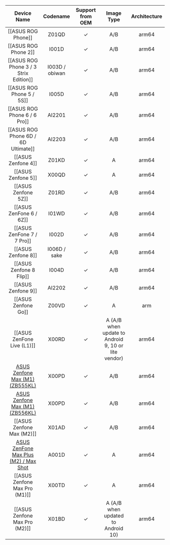 |Device Name|Codename|Support from OEM|Image Type|Architecture|
|:-:|:-:|:-:|:-:|:-:|
|[[ASUS ROG Phone]]|Z01QD|✓|A/B|arm64|
|[[ASUS ROG Phone 2]]|I001D|✓|A/B|arm64|
|[[ASUS ROG Phone 3 / 3 Strix Edition]]|I003D / obiwan|✓|A/B|arm64|
|[[ASUS ROG Phone 5 / 5S]]|I005D|✓|A/B|arm64|
|[[ASUS ROG Phone 6 / 6 Pro]]|AI2201|✓|A/B|arm64|
|[[ASUS ROG Phone 6D / 6D Ultimate]]|AI2203|✓|A/B|arm64|
|[[ASUS Zenfone 4]]|Z01KD|✓|A|arm64|
|[[ASUS Zenfone 5]]|X00QD|✓|A|arm64|
|[[ASUS Zenfone 5Z]]|Z01RD|✓|A/B|arm64|
|[[ASUS ZenFone 6 / 6Z]]|I01WD|✓|A/B|arm64|
|[[ASUS ZenFone 7 / 7 Pro]]|I002D|✓|A/B|arm64|
|[[ASUS Zenfone 8]]|I006D / sake|✓|A/B|arm64|
|[[ASUS Zenfone 8 Flip]]|I004D|✓|A/B|arm64|
|[[ASUS Zenfone 9]]|AI2202|✓|A/B|arm64|
|[[ASUS Zenfone Go]]|Z00VD|✓|A|arm|
|[[ASUS ZenFone Live (L1)]]|X00RD|✓|A (A/B when update to Android 9, 10 or lite vendor)|arm64|
|[ASUS Zenfone Max (M1) (ZB555KL)](https://github.com/phhusson/treble_experimentations/wiki/Asus-Zenfone-Max-M1-(ZB555KL))|X00PD|✓|A/B|arm64|
|[ASUS Zenfone Max (M1) (ZB556KL)](https://github.com/phhusson/treble_experimentations/wiki/Asus-Zenfone-Max-M1-(ZB556KL))|X00PD|✓|A/B|arm64|
|[[ASUS Zenfone Max (M2)]]|X01AD|✓|A/B|arm64|
|[ASUS ZenFone Max Plus (M2) / Max Shot](https://github.com/phhusson/treble_experimentations/wiki/ASUS-ZenFone-Max-Shot-and-Max-Plus-M2)|A001D|✓|A|arm64|
|[[ASUS Zenfone Max Pro (M1)]]|X00TD|✓|A|arm64|
|[[ASUS Zenfone Max Pro (M2)]]|X01BD|✓|A (A/B when updated to Android 10)|arm64|
